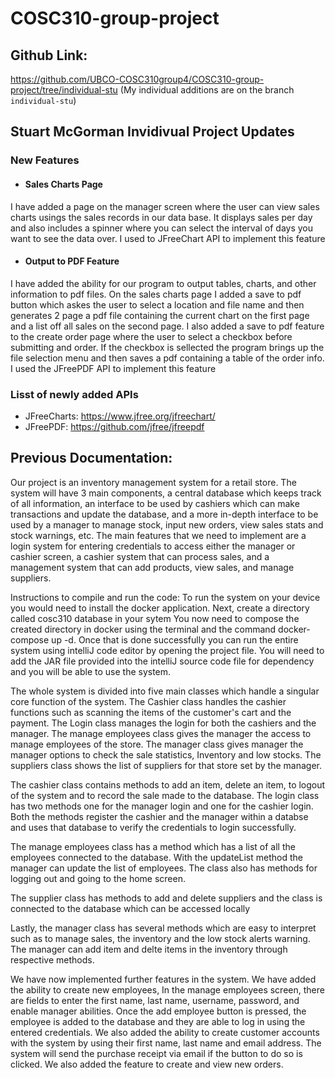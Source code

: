 # COSC310-group-project

## Github Link:

https://github.com/UBCO-COSC310group4/COSC310-group-project/tree/individual-stu (My individual additions are on the branch ```individual-stu```)

## Stuart McGorman Invidivual Project Updates

### New Features

- #### Sales Charts Page

I have added a page on the manager screen where the user can view sales charts usings the sales records in our data base. It displays sales per day and also includes a spinner where you can select the interval of days you want to see the data over. I used to JFreeChart API to implement this feature

- #### Output to PDF Feature

I have added the ability for our program to output tables, charts, and other information to pdf files. On the sales charts page I added a save to pdf button which askes the user to select a location and file name and then generates 2 page a pdf file containing the current chart on the first page and a list off all sales on the second page. I also added a save to pdf feature to the create order page where the user to select a checkbox before submitting and order. If the checkbox is sellected the program brings up the file selection menu and then saves a pdf containing a table of the order info. I used the JFreePDF API to implement this feature

### Lisst of newly added APIs

- JFreeCharts: https://www.jfree.org/jfreechart/
- JFreePDF: https://github.com/jfree/jfreepdf

## Previous Documentation:

Our project is an inventory management system for a retail store. The system will have 3 main components, a central database which keeps track of all information, 
an interface to be used by cashiers which can make transactions and update the database, and a more in-depth interface to be used by a manager to manage stock, 
input new orders, view sales stats and stock warnings, etc. The main features that we need to implement are a login system for entering credentials to access either 
the manager or cashier screen, a cashier system that can process sales, and a management system that can add products, view sales, and manage suppliers.

Instructions to compile and run the code: 
To run the system on your device you would need to install the docker application. Next, create a directory called cosc310 database in your sytem
You now need to compose the created directory in docker using the terminal and the command docker-compose up -d. Once that is done successfully
you can run the entire system using intelliJ code editor by opening the project file. You will need to add the JAR file provided into the intelliJ 
source code file for dependency and you will be able to use the system.


The whole system is divided into  five main classes which handle a singular core function of the system. The Cashier class handles
the cashier functions such as scanning the items of the customer's cart and the payment. The Login class manages the login for both
the cashiers and the manager. The manage employees class gives the manager the access to manage employees of the store. The manager
class gives manager the manager options to check the sale statistics, Inventory and low stocks. The suppliers class shows the list
of suppliers for that store set by the manager.

The cashier class contains methods to add an item, delete an item, to logout of the system and to record the sale made to the database.
The login class has two methods one for the manager login and one for the cashier login. Both the methods register the cashier and the 
manager within a databse and uses that database to verify the credentials to login successfully.

The manage employees class has a method which has a list of all the employees connected to the database. With the updateList method
the manager can update the list of employees. The class also has methods for logging out and going to the home screen.

The supplier class has methods to add and delete suppliers and the class is connected to the database which can be accessed locally

Lastly, the manager class has several methods which are easy to interpret such as to manage sales, the inventory and the low stock alerts
warning. The manager can add item and delte items in the inventory through respective methods.

We have now implemented further features in the system. We have added the ability to create new employees, In the manage employees screen, there are fields to enter the first name, last name, username, password, and enable manager abilities. Once the add employee button is pressed, the employee is added to the database and they are able to log in using the entered credentials. We also added the ability to create customer accounts with the system by using their first name, last name and email address. The system will send the purchase receipt via email if the button to do so is clicked. We also added the feature to create and view new orders.

